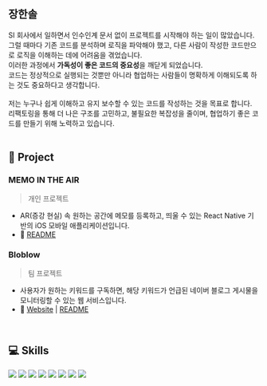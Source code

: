 ## 장한솔

SI 회사에서 일하면서 인수인계 문서 없이 프로젝트를 시작해야 하는 일이 많았습니다.
<br>
그럴 때마다 기존 코드를 분석하며 로직을 파악해야 했고, 다른 사람이 작성한 코드만으로 로직을 이해하는 데에 어려움을 겪었습니다.
<br>
이러한 과정에서 <b>가독성이 좋은 코드의 중요성</b>을 깨닫게 되었습니다.
<br>
코드는 정상적으로 실행되는 것뿐만 아니라 협업하는 사람들이 명확하게 이해되도록 하는 것도 중요하다고 생각합니다.
<br><br>
저는 누구나 쉽게 이해하고 유지 보수할 수 있는 코드를 작성하는 것을 목표로 합니다.
<br>
리팩토링을 통해 더 나은 구조를 고민하고, 불필요한 복잡성을 줄이며, 협업하기 좋은 코드를 만들기 위해 노력하고 있습니다.
<br><br>

## 📂 Project

### MEMO IN THE AIR
> 개인 프로젝트
- AR(증강 현실) 속 원하는 공간에 메모를 등록하고, 띄울 수 있는 React Native 기반의 iOS 모바일 애플리케이션입니다.
- 🔗 [README](https://github.com/memo-in-the-air/memo-in-the-air) 

### Bloblow
> 팀 프로젝트
- 사용자가 원하는 키워드를 구독하면, 해당 키워드가 언급된 네이버 블로그 게시물을 모니터링할 수 있는 웹 서비스입니다.
- 🔗 [Website](https://bloblow.netlify.app/) | [README](https://github.com/Team-Bloblow/Bloblow-Client)
  
<br>

## 💻 Skills
<img src="https://img.shields.io/badge/JavaScript-F7DF1E?style=for-the-badge&logo=JavaScript&logoColor=white"> <img src="https://img.shields.io/badge/React-61DAFB?style=for-the-badge&logo=React&logoColor=white"> <img src="https://img.shields.io/badge/React Native-61DAFB?style=for-the-badge&logo=React&logoColor=white"/> <img src="https://img.shields.io/badge/node.js-6DA55F?style=for-the-badge&logo=node.js&logoColor=white"> <img src="https://img.shields.io/badge/java-%23ED8B00.svg?style=for-the-badge&logo=java&logoColor=white"/> <img src="https://img.shields.io/badge/MongoDB-%234ea94b.svg?style=for-the-badge&logo=mongodb&logoColor=white"> <img src="https://img.shields.io/badge/MariaDB-003545?style=for-the-badge&logo=mariaDB&logoColor=white"/> <img src="https://img.shields.io/badge/MySQL-4479A1?style=for-the-badge&logo=MySQL&logoColor=white"/>
